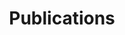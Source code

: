---
layout: publications
title: Publications
permalink: "/pubs/learning-from-demonstration"
topic_filter: "Learning from Demonstration"
---